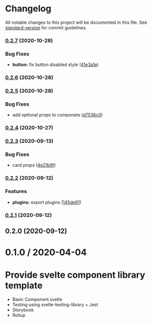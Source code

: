 # Changelog

All notable changes to this project will be documented in this file. See [standard-version](https://github.com/conventional-changelog/standard-version) for commit guidelines.

### [0.2.7](https://github.com/headwind-ui/svelte/compare/v0.2.6...v0.2.7) (2020-10-28)


### Bug Fixes

* **button:** fix button disabled style ([41e3a1e](https://github.com/headwind-ui/svelte/commit/41e3a1e17ec704b832e822bf25a8eb8e622abe61))

### [0.2.6](https://github.com/headwind-ui/svelte/compare/v0.2.5...v0.2.6) (2020-10-28)

### [0.2.5](https://github.com/headwind-ui/svelte/compare/v0.2.4...v0.2.5) (2020-10-28)


### Bug Fixes

* add optional props to componets ([d7536c0](https://github.com/headwind-ui/svelte/commit/d7536c0ab70f80ee220448c86443049c8d3e0229))

### [0.2.4](https://github.com/headwind-ui/svelte/compare/v0.2.3...v0.2.4) (2020-10-27)

### [0.2.3](https://github.com/headwindUI/svelte/compare/v0.2.2...v0.2.3) (2020-09-13)


### Bug Fixes

* card props ([4e21b9f](https://github.com/headwindUI/svelte/commit/4e21b9f31dd1085de31e348823077d5c3221a785))

### [0.2.2](https://github.com/headwindUI/svelte/compare/v0.2.1...v0.2.2) (2020-09-12)


### Features

* **plugins:** export plugins ([145de91](https://github.com/headwindUI/svelte/commit/145de91fc5174bd5ca93e4f610407a047b94c5f9))

### [0.2.1](https://github.com/headwindUI/svelte/compare/v0.2.0...v0.2.1) (2020-09-12)

## 0.2.0 (2020-09-12)

0.1.0 / 2020-04-04
==================

# Provide svelte component library template

* Basic Component.svelte
* Testing using svelte-testing-library + Jest
* Storybook
* Rollup
